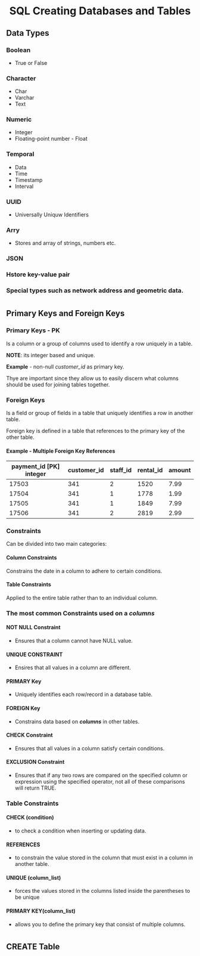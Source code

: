 <h1 align="center">SQL Creating Databases and Tables</h1>

## Data Types
### Boolean
* True or False

### Character
* Char
* Varchar
* Text

### Numeric
* Integer
* Floating-point number - Float

### Temporal
* Data
* Time
* Timestamp
* Interval

### UUID
* Universally Uniquw Identifiers

### Arry
* Stores and array of strings, numbers etc.

### JSON
### Hstore key-value pair
### Special types such as network address and geometric data.
#

## Primary Keys and Foreign Keys

### Primary Keys - PK
Is a column or a group of columns used to identify a row uniquely in a table.

**NOTE**: its integer based and unique.

**Example** - non-null _customer_id_ as primary key.

Thye are important since they allow us to easily discern what columns should be used for joining tables together.


### Foreign Keys
Is a field or group of fields in a table that uniquely identifies a row in another table.

Foreign key is defined in a table that references to the primary key of the other table.

#### Example - Multiple Foreign Key References

|payment_id [PK] integer |customer_id|staff_id|rental_id|amount|
|------|-----|---|------|------|
| 17503| 341 | 2 | 1520 | 7.99 |
| 17504| 341 | 1 | 1778 | 1.99 |
| 17505| 341 | 1 | 1849 | 7.99 |
| 17506| 341 | 2 | 2819 | 2.99 |

### Constraints
Can be divided into two main categories:
#### Column Constraints
Constrains the date in a column to adhere to certain conditions.
#### Table Constraints
Applied to the entire table rather than to an individual column.

### The most common Constraints used on a _columns_
#### NOT NULL Constraint
* Ensures that a column cannot have NULL value.
#### UNIQUE CONSTRAINT
* Ensires that all values in a column are different.
#### PRIMARY Key
* Uniquely identifies each row/record in a database table.
#### FOREIGN Key
* Constrains data based on _**columns**_ in other tables.
#### CHECK Constraint
* Ensures that all values in a column satisfy certain conditions.
#### EXCLUSION Constraint
* Ensures that if any two rows are compared on the specified column or expression using the specified operator, not all of these comparisons will return TRUE.

### Table Constraints
#### CHECK (condition)
* to check a condition when inserting or updating data.
#### REFERENCES
* to constrain the value stored in the column that must exist in a column in another table.
#### UNIQUE (column_list)
* forces the values stored in the columns listed inside the parentheses to be unique
#### PRIMARY KEY(column_list)
* allows you to define the primary key that consist of multiple columns.


#
## CREATE Table







